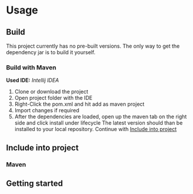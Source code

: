 # Usage
## Build
This project currently has no pre-built versions. The only way to get the dependency jar is to build it yourself.
### Build with Maven
**Used IDE:** *Intellij IDEA*
1. Clone or download the project
2. Open project folder with the IDE
3. Right-Click the pom.xml and hit add as maven project
4. Import changes if required
5. After the dependencies are loaded, open up the maven tab on the right side and click install under lifecycle
The latest version should than be installed to your local repository. Continue with [Include into project]()

## Include into project
### Maven

## Getting started
